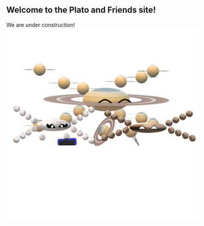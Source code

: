 ## Welcome to the Plato and Friends site!

We are under construction!
![Plato, Eroos and Sitarn](/PES.png)
